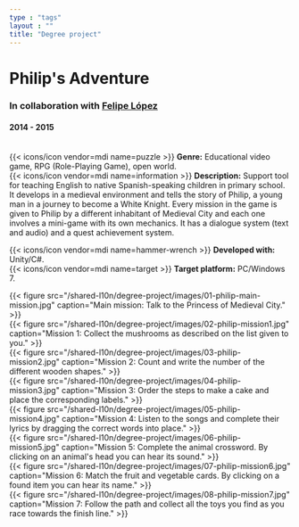 ```yaml
---
type : "tags"
layout : ""
title: "Degree project"
---
```


# Philip's Adventure
### In collaboration with [Felipe López](https://felipeandreslopez.dev)
#### 2014 - 2015
\
{{< icons/icon vendor=mdi name=puzzle >}} **Genre:** Educational video game, RPG (Role-Playing Game), open world.\
{{< icons/icon vendor=mdi name=information >}} **Description:**
Support tool for teaching English to native Spanish-speaking children in primary school.
It develops in a medieval environment and tells the story of Philip, a young man in a journey to become a White Knight.
Every mission in the game is given to Philip by a different inhabitant of Medieval City and each one involves a mini-game with its own mechanics.
It has a dialogue system (text and audio) and a quest achievement system.

{{< icons/icon vendor=mdi name=hammer-wrench >}} **Developed with:** Unity/C#.\
{{< icons/icon vendor=mdi name=target >}} **Target platform:** PC/Windows 7.

{{< figure src="/shared-l10n/degree-project/images/01-philip-main-mission.jpg" caption="Main mission: Talk to the Princess of Medieval City." >}}\
{{< figure src="/shared-l10n/degree-project/images/02-philip-mission1.jpg" caption="Mission 1: Collect the mushrooms as described on the list given to you." >}}\
{{< figure src="/shared-l10n/degree-project/images/03-philip-mission2.jpg" caption="Mission 2: Count and write the number of the different wooden shapes." >}}\
{{< figure src="/shared-l10n/degree-project/images/04-philip-mission3.jpg" caption="Mission 3: Order the steps to make a cake and place the corresponding labels." >}}\
{{< figure src="/shared-l10n/degree-project/images/05-philip-mission4.jpg" caption="Mission 4: Listen to the songs and complete their lyrics by dragging the correct words into place." >}}\
{{< figure src="/shared-l10n/degree-project/images/06-philip-mission5.jpg" caption="Mission 5: Complete the animal crossword. By clicking on an animal's head you can hear its sound." >}}\
{{< figure src="/shared-l10n/degree-project/images/07-philip-mission6.jpg" caption="Mission 6: Match the fruit and vegetable cards. By clicking on a found item you can hear its name." >}}\
{{< figure src="/shared-l10n/degree-project/images/08-philip-mission7.jpg" caption="Mission 7: Follow the path and collect all the toys you find as you race towards the finish line." >}}
